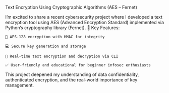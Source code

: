 Text Encryption Using Cryptographic Algorithms (AES – Fernet)

I’m excited to share a recent cybersecurity project where I developed a text encryption tool using AES (Advanced Encryption Standard) implemented via Python’s cryptography library (Fernet).
🚀 Key Features:

    🔑 AES-128 encryption with HMAC for integrity

    💻 Secure key generation and storage

    🔐 Real-time text encryption and decryption via CLI

    ✅ User-friendly and educational for beginner infosec enthusiasts

This project deepened my understanding of data confidentiality, authenticated encryption, and the real-world importance of key management.
